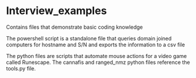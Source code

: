 # Interview_examples
Contains files that demonstrate basic coding knowledge

The powershell script is a standalone file that queries domain joined computers for hostname and S/N and exports the information to a csv file

The python files are scripts that automate mouse actions for a video game called Runescape.
The cannafis and ranged_nmz python files reference the tools.py file. 
